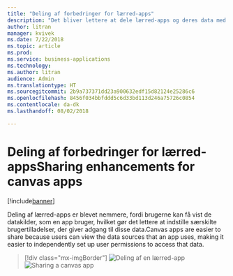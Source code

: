 ```yaml
---
title: "Deling af forbedringer for lærred-apps"
description: "Det bliver lettere at dele lærred-apps og deres data med den integrerede oplevelse."
author: litran
manager: kvivek
ms.date: 7/22/2018
ms.topic: article
ms.prod: 
ms.service: business-applications
ms.technology: 
ms.author: litran
audience: Admin
ms.translationtype: HT
ms.sourcegitcommit: 2b9a737371dd23a900632edf15d82124e25286c6
ms.openlocfilehash: 8456f034bbfddd5c6d33bd113d246a75726c0854
ms.contentlocale: da-dk
ms.lasthandoff: 08/02/2018

---
```

# <a name="sharing-enhancements-for-canvas-apps"></a><span data-ttu-id="65504-103">Deling af forbedringer for lærred-apps</span><span class="sxs-lookup"><span data-stu-id="65504-103">Sharing enhancements for canvas apps</span></span>

[!include[banner](../../includes/banner.md)]

<span data-ttu-id="65504-104">Deling af lærred-apps er blevet nemmere, fordi brugerne kan få vist de datakilder, som en app bruger, hvilket gør det lettere at indstille særskilte brugertilladelser, der giver adgang til disse data.</span><span class="sxs-lookup"><span data-stu-id="65504-104">Canvas apps are easier to share because users can view the data sources that an app uses, making it easier to independently set up user permissions to access that data.</span></span> 

> [!div class="mx-imgBorder"]
> <span data-ttu-id="65504-105">![Deling af en lærred-app](media/sharing-canvas-app.png  "Deling af en lærred-app")</span><span class="sxs-lookup"><span data-stu-id="65504-105">![Sharing a canvas app](media/sharing-canvas-app.png  "Sharing a canvas app")</span></span>

